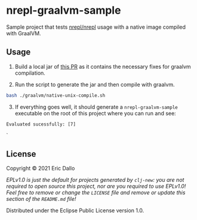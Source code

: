 # nrepl-graalvm-sample

Sample project that tests [nrepl/nrepl](https://github.com/nrepl/nrepl) usage with a native image compiled with GraalVM.

## Usage

1. Build a local jar of [this PR](https://github.com/nrepl/nrepl/pull/258) as it contains the necessary fixes for graalvm compilation.

2. Run the script to generate the jar and then compile with graalvm.

```bash
bash ./graalvm/native-unix-compile.sh
```

3. If everything goes well, it should generate a `nrepl-graalvm-sample` executable on the root of this project where you can run and see:

```
Evaluated sucessfully: [7]
```

`

## License

Copyright © 2021 Eric Dallo

_EPLv1.0 is just the default for projects generated by `clj-new`: you are not_
_required to open source this project, nor are you required to use EPLv1.0!_
_Feel free to remove or change the `LICENSE` file and remove or update this_
_section of the `README.md` file!_

Distributed under the Eclipse Public License version 1.0.
